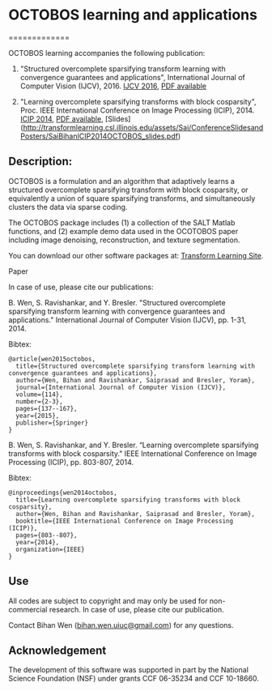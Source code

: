 # OCTOBOS learning and applications
=============

OCTOBOS learning accompanies the following publication: 

1. "Structured overcomplete sparsifying transform learning with convergence guarantees and applications", International Journal of Computer Vision (IJCV), 2016. [IJCV 2016](http://link.springer.com/article/10.1007/s11263-014-0761-1), [PDF available](http://transformlearning.csl.illinois.edu/assets/Sai/JournalPapers/SaiBihanIJCV2014OCTOBOS.pdf)

2. "Learning overcomplete sparsifying transforms with block cosparsity", Proc. IEEE International Conference on Image Processing (ICIP), 2014. [ICIP 2014](http://ieeexplore.ieee.org/stamp/stamp.jsp?tp=&arnumber=7025161), [PDF available](http://transformlearning.csl.illinois.edu/assets/Sai/ConferencePapers/SaiBihanICIP2014OCTOBOS.pdf), [Slides] (http://transformlearning.csl.illinois.edu/assets/Sai/ConferenceSlidesandPosters/SaiBihanICIP2014OCTOBOS_slides.pdf)

Description:
-----

OCTOBOS is a formulation and an algorithm that adaptively learns a structured overcomplete sparsifying transform with block cosparsity, or equivalently a union of square sparsifying transforms, and simultaneously clusters the data via sparse coding.

The OCTOBOS package includes (1) a collection of the SALT Matlab functions, and (2) example demo data used in the OCOTOBOS paper including image denoising, reconstruction, and texture segmentation.

You can download our other software packages at: [Transform Learning Site](http://transformlearning.csl.illinois.edu/).

Paper

In case of use, please cite our publications:

B. Wen, S. Ravishankar, and Y. Bresler. "Structured overcomplete sparsifying transform learning with convergence guarantees and applications." International Journal of Computer Vision (IJCV), pp. 1-31, 2014.

Bibtex:
```
@article{wen2015octobos,
  title={Structured overcomplete sparsifying transform learning with convergence guarantees and applications},
  author={Wen, Bihan and Ravishankar, Saiprasad and Bresler, Yoram},
  journal={International Journal of Computer Vision (IJCV)},
  volume={114},
  number={2-3},
  pages={137--167},
  year={2015},
  publisher={Springer}
}
```

B. Wen, S. Ravishankar, and Y. Bresler. “Learning overcomplete sparsifying transforms with block cosparsity." IEEE International Conference on Image Processing (ICIP), pp. 803-807, 2014.

Bibtex:
```
@inproceedings{wen2014octobos,
  title={Learning overcomplete sparsifying transforms with block cosparsity},
  author={Wen, Bihan and Ravishankar, Saiprasad and Bresler, Yoram},
  booktitle={IEEE International Conference on Image Processing (ICIP)},
  pages={803--807},
  year={2014},
  organization={IEEE}
}
```

Use
---
All codes are subject to copyright and may only be used for non-commercial research. In case of use, please cite our publication.

Contact Bihan Wen (bihan.wen.uiuc@gmail.com) for any questions.

Acknowledgement
---
The development of this software was supported in part by the National Science Foundation (NSF) under grants CCF 06-35234 and CCF 10-18660.
